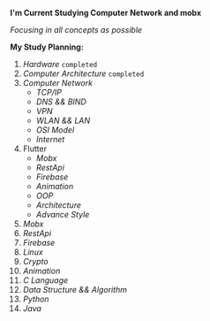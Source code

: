 **I'm Current Studying Computer Network and mobx**

_Focusing in all concepts as possible_

__My Study Planning:__
1. _Hardware_ `completed`
2. _Computer Architecture_ `completed`
3. _Computer Network_
   * _TCP/IP_
   * _DNS && BIND_
   * _VPN_
   * _WLAN && LAN_
   * _OSI Model_
   * _Internet_ 
4. Flutter
   * _Mobx_
   * _RestApi_
   * _Firebase_
   * _Animation_
   * _OOP_
   * _Architecture_
   * _Advance Style_
4. _Mobx_
5. _RestApi_
6. _Firebase_
7. _Linux_
8. _Crypto_
9. _Animation_
9. _C Language_
10. _Data Structure && Algorithm_
11. _Python_
12. _Java_